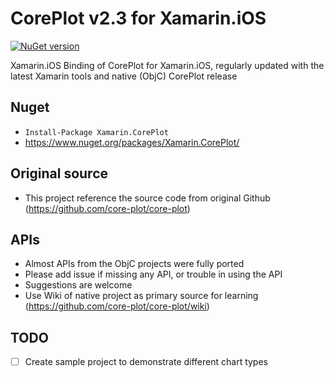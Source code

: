 # CorePlot v2.3 for Xamarin.iOS
[![NuGet version](https://badge.fury.io/nu/Xamarin.CorePlot.svg)](https://badge.fury.io/nu/Xamarin.CorePlot)

Xamarin.iOS Binding of CorePlot for Xamarin.iOS, regularly updated with the latest Xamarin tools and native (ObjC) CorePlot release

## Nuget

* `Install-Package Xamarin.CorePlot`
* <https://www.nuget.org/packages/Xamarin.CorePlot/>

## Original source
* This project reference the source code from original Github (https://github.com/core-plot/core-plot)

## APIs
* Almost APIs from the ObjC projects were fully ported
* Please add issue if missing any API, or trouble in using the API
* Suggestions are welcome
* Use Wiki of native project as primary source for learning (https://github.com/core-plot/core-plot/wiki)

## TODO
- [ ] Create sample project to demonstrate different chart types

